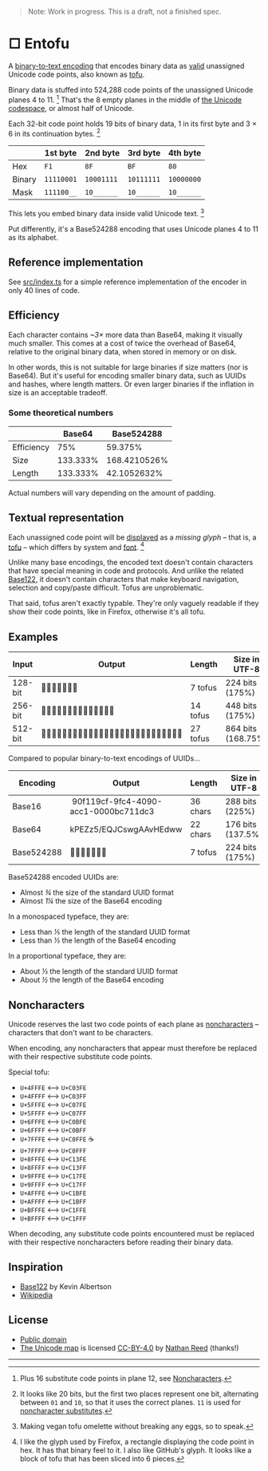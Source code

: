 > Note: Work in progress. This is a draft, not a finished spec.

# □ Entofu


A [binary-to-text encoding](https://en.wikipedia.org/wiki/Binary-to-text_encoding) that encodes binary data as [valid](https://www.unicode.org/faq/basic_q.html#12) unassigned Unicode code points, also known as [tofu](https://en.wiktionary.org/wiki/tofu#English:_undisplayable_character).

Binary data is stuffed into 524,288 code points of the unassigned Unicode planes 4 to 11. [^1] That's the 8 empty planes in the middle of [the Unicode codespace](/assets/unicode-map.png), or almost half of Unicode.

Each 32-bit code point holds 19 bits of binary data, 1 in its first byte and 3 × 6 in its continuation bytes. [^2]

|        | 1st byte   | 2nd byte   | 3rd byte   | 4th byte   |
| ------ | ---------- | ---------- | ---------- | ---------- |
| Hex    | `F1`       | `8F`       | `BF`       | `80`       |
| Binary | `11110001` | `10001111` | `10111111` | `10000000` |
| Mask   | `111100__` | `10______` | `10______` | `10______` |

This lets you embed binary data inside valid Unicode text. [^3]

Put differently, it's a Base524288 encoding that uses Unicode planes 4 to 11 as its alphabet.

## Reference implementation

See [src/index.ts](./src/index.ts) for a simple reference implementation of the encoder in only 40 lines of code.



## Efficiency

Each character contains _~3×_ more data than Base64, making it visually much smaller. This comes at a cost of twice the overhead of Base64, relative to the original binary data, when stored in memory or on disk.

In other words, this is not suitable for large binaries if size matters (nor is Base64). But it's useful for encoding smaller binary data, such as UUIDs and hashes, where length matters. Or even larger binaries if the inflation in size is an acceptable tradeoff.

### Some theoretical numbers

|             | Base64   | Base524288   |
| ----------- | -------- | ------------ |
| Efficiency  | 75%      | 59.375%      |
| Size        | 133.333% | 168.4210526% |
| Length      | 133.333% | 42.1052632%  |

Actual numbers will vary depending on the amount of padding.


## Textual representation

Each unassigned code point will be [displayed](https://www.unicode.org/faq/unsup_char.html) as a _missing glyph_ – that is, a [tofu](https://en.wiktionary.org/wiki/tofu#English:_undisplayable_character) – which differs by system and [font](https://learn.microsoft.com/en-us/typography/opentype/spec/recom#glyph-0-the-notdef-glyph). [^4]

Unlike many base encodings, the encoded text doesn't contain characters that have special meaning in code and protocols. And unlike the related [Base122](#inspiration), it doesn't contain characters that make keyboard navigation, selection and copy/paste difficult. Tofus are unproblematic.

That said, tofus aren't exactly typable. They're only vaguely readable if they show their code points, like in Firefox, otherwise it's all tofu.

## Examples

| Input   | Output                      | Length   | Size in UTF-8      |
| ------- | --------------------------- | -------- | ------------------ |
| 128-bit | 򂓧򒳫񴮕񯐨򼶘񅼍򈦠                     | 7 tofus  | 224 bits (175%)    |
| 256-bit | 򏘲񭯸򡋒񅉚񈭼򛬚񛊌򡡴񛕱򥕩򯿖򞞨񂔜򰠀              | 14 tofus | 448 bits (175%)    |
| 512-bit | 򱞂򶭼񰈶򫺬򞗅򧤝򵿕򊓱񎳱񭾡񁿄򮚗񳶂򞥵񰈣񼸇򱟆򐗑񍰒򠂸򵣬񆢱񙂙񇍁񙧠񥬷񫛞 | 27 tofus | 864 bits (168.75%) |

Compared to popular binary-to-text encodings of UUIDs…

| Encoding     | Output                               | Length   | Size in UTF-8     |
| ------------ | ------------------------------------ | -------- | ----------------- |
| Base16       | 90f119cf-9fc4-4090-acc1-0000bc711dc3 | 36 chars | 288 bits (225%)   |
| Base64       | kPEZz5/EQJCswgAAvHEdww               | 22 chars | 176 bits (137.5%) |
| Base524288   | 򩦠򄢧򮨲񞌶񒧼񳓜񶄠                              | 7 tofus  | 224 bits (175%)   |

Base524288 encoded UUIDs are:
- Almost _¾_ the size of the standard UUID format
- Almost _1¼_ the size of the Base64 encoding

In a monospaced typeface, they are:
- Less than _⅕_ the length of the standard UUID format
- Less than _⅓_ the length of the Base64 encoding

In a proportional typeface, they are:
- About _⅓_ the length of the standard UUID format
- About _½_ the length of the Base64 encoding


## Noncharacters

Unicode reserves the last two code points of each plane as [noncharacters](https://www.unicode.org/faq/private_use.html#noncharacters) – characters that don't want to be characters.

When encoding, any noncharacters that appear must therefore be replaced with their respective substitute code points.

Special tofu:
- `U+4FFFE` ⟷ `U+C03FE`
- `U+4FFFF` ⟷ `U+C03FF`
- `U+5FFFE` ⟷ `U+C07FE`
- `U+5FFFF` ⟷ `U+C07FF`
- `U+6FFFE` ⟷ `U+C0BFE`
- `U+6FFFF` ⟷ `U+C0BFF`
- `U+7FFFE` ⟷ `U+C0FFE` ☕️
- `U+7FFFF` ⟷ `U+C0FFF`
- `U+8FFFE` ⟷ `U+C13FE`
- `U+8FFFF` ⟷ `U+C13FF`
- `U+9FFFE` ⟷ `U+C17FE`
- `U+9FFFF` ⟷ `U+C17FF`
- `U+AFFFE` ⟷ `U+C1BFE`
- `U+AFFFF` ⟷ `U+C1BFF`
- `U+BFFFE` ⟷ `U+C1FFE`
- `U+BFFFF` ⟷ `U+C1FFF`

When decoding, any substitute code points encountered must be replaced with their respective noncharacters before reading their binary data.


## Inspiration

- [Base122](https://blog.kevinalbs.com/base122) by Kevin Albertson
- [Wikipedia](https://en.wikipedia.org/wiki/Base64#Applications_not_compatible_with_RFC_4648_Base64)

## License

- [Public domain](/LICENSE.md)
- [The Unicode map](/assets/unicode-map.png) is licensed [CC-BY-4.0](https://creativecommons.org/licenses/by/4.0/) by [Nathan Reed](https://www.reedbeta.com/blog/programmers-intro-to-unicode/) (thanks!)

---

[^1]: Plus 16 substitute code points in plane 12, see [Noncharacters](#noncharacters).
[^2]: It looks like 20 bits, but the first two places represent one bit, alternating between `01` and `10`, so that it uses the correct planes. `11` is used for [noncharacter substitutes](#noncharacters).
[^3]: Making vegan tofu omelette without breaking any eggs, so to speak.
[^4]: I like the glyph used by Firefox, a rectangle displaying the code point in hex. It has that binary feel to it. I also like GitHub's glyph. It looks like a block of tofu that has been sliced into 6 pieces.
